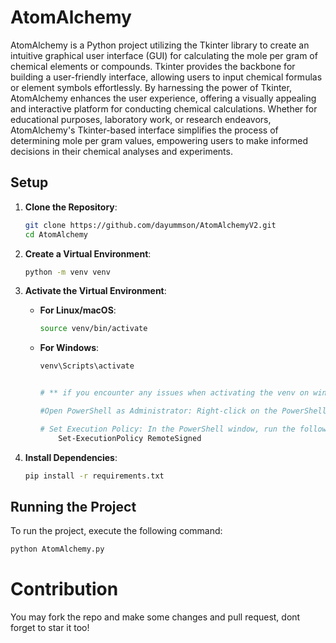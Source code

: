 # AtomAlchemy
AtomAlchemy is a Python project utilizing the Tkinter library to create an intuitive graphical user interface (GUI) for calculating the mole per gram of chemical elements or compounds. Tkinter provides the backbone for building a user-friendly interface, allowing users to input chemical formulas or element symbols effortlessly. By harnessing the power of Tkinter, AtomAlchemy enhances the user experience, offering a visually appealing and interactive platform for conducting chemical calculations. Whether for educational purposes, laboratory work, or research endeavors, AtomAlchemy's Tkinter-based interface simplifies the process of determining mole per gram values, empowering users to make informed decisions in their chemical analyses and experiments.


## Setup

1. **Clone the Repository**:
    ```bash
    git clone https://github.com/dayummson/AtomAlchemyV2.git
    cd AtomAlchemy
    ```

2. **Create a Virtual Environment**:
    ```bash
    python -m venv venv
    ```

3. **Activate the Virtual Environment**:
    - **For Linux/macOS**:
        ```bash
        source venv/bin/activate
        ```
    - **For Windows**:
        ```bash
        venv\Scripts\activate


        # ** if you encounter any issues when activating the venv on windows **

        #Open PowerShell as Administrator: Right-click on the PowerShell icon and select "Run as Administrator" to open PowerShell with administrative privileges.

        # Set Execution Policy: In the PowerShell window, run the following command to set the execution policy to allow local scripts to run:
            Set-ExecutionPolicy RemoteSigned
        
        ```

4. **Install Dependencies**:
    ```bash
    pip install -r requirements.txt
    ```

## Running the Project

To run the project, execute the following command:


```bash
python AtomAlchemy.py

```

# Contribution
 You may fork the repo and make some changes and pull request, dont forget to star it too!


